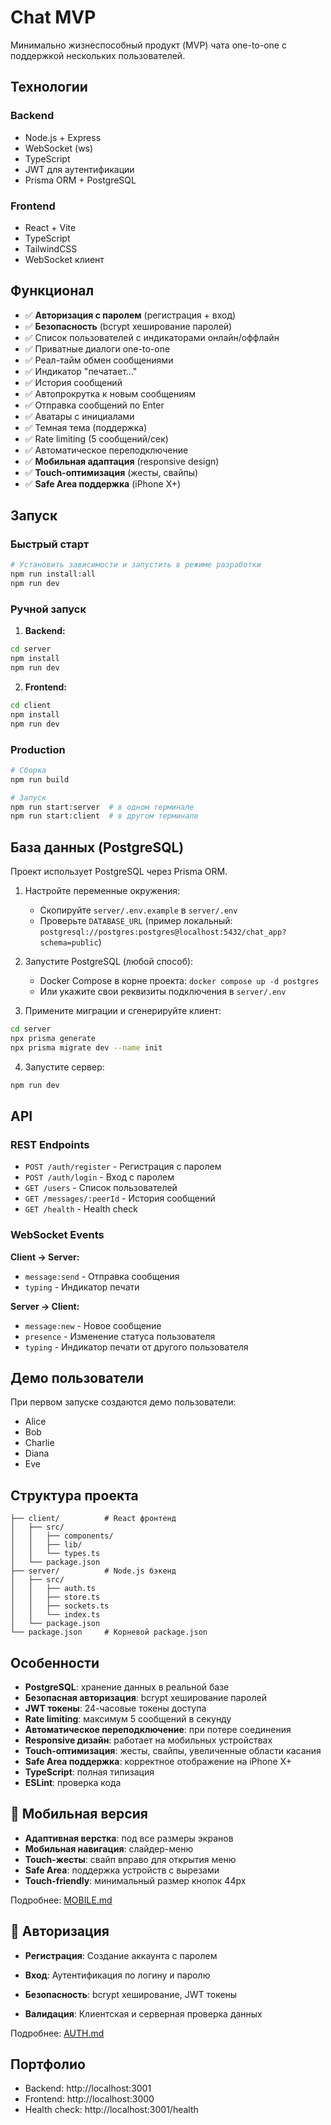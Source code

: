 # Chat MVP

Минимально жизнеспособный продукт (MVP) чата one-to-one с поддержкой нескольких пользователей.

## Технологии

### Backend
- Node.js + Express
- WebSocket (ws)
- TypeScript
- JWT для аутентификации
- Prisma ORM + PostgreSQL

### Frontend
- React + Vite
- TypeScript
- TailwindCSS
- WebSocket клиент

## Функционал

- ✅ **Авторизация с паролем** (регистрация + вход)
- ✅ **Безопасность** (bcrypt хеширование паролей)
- ✅ Список пользователей с индикаторами онлайн/оффлайн
- ✅ Приватные диалоги one-to-one
- ✅ Реал-тайм обмен сообщениями
- ✅ Индикатор "печатает..."
- ✅ История сообщений
- ✅ Автопрокрутка к новым сообщениям
- ✅ Отправка сообщений по Enter
- ✅ Аватары с инициалами
- ✅ Темная тема (поддержка)
- ✅ Rate limiting (5 сообщений/сек)
- ✅ Автоматическое переподключение
- ✅ **Мобильная адаптация** (responsive design)
- ✅ **Touch-оптимизация** (жесты, свайпы)
- ✅ **Safe Area поддержка** (iPhone X+)

## Запуск

### Быстрый старт
```bash
# Установить зависимости и запустить в режиме разработки
npm run install:all
npm run dev
```

### Ручной запуск

1. **Backend:**
```bash
cd server
npm install
npm run dev
```

2. **Frontend:**
```bash
cd client
npm install
npm run dev
```

### Production

```bash
# Сборка
npm run build

# Запуск
npm run start:server  # в одном терминале
npm run start:client  # в другом терминале
```

## База данных (PostgreSQL)

Проект использует PostgreSQL через Prisma ORM.

1. Настройте переменные окружения:
   - Скопируйте `server/.env.example` в `server/.env`
   - Проверьте `DATABASE_URL` (пример локальный: `postgresql://postgres:postgres@localhost:5432/chat_app?schema=public`)

2. Запустите PostgreSQL (любой способ):
   - Docker Compose в корне проекта: `docker compose up -d postgres`
   - Или укажите свои реквизиты подключения в `server/.env`

3. Примените миграции и сгенерируйте клиент:
```bash
cd server
npx prisma generate
npx prisma migrate dev --name init
```

4. Запустите сервер:
```bash
npm run dev
```

## API

### REST Endpoints

- `POST /auth/register` - Регистрация с паролем
- `POST /auth/login` - Вход с паролем
- `GET /users` - Список пользователей
- `GET /messages/:peerId` - История сообщений
- `GET /health` - Health check

### WebSocket Events

**Client → Server:**
- `message:send` - Отправка сообщения
- `typing` - Индикатор печати

**Server → Client:**
- `message:new` - Новое сообщение
- `presence` - Изменение статуса пользователя
- `typing` - Индикатор печати от другого пользователя

## Демо пользователи

При первом запуске создаются демо пользователи:
- Alice
- Bob
- Charlie
- Diana
- Eve

## Структура проекта

```
├── client/          # React фронтенд
│   ├── src/
│   │   ├── components/
│   │   ├── lib/
│   │   └── types.ts
│   └── package.json
├── server/          # Node.js бэкенд
│   ├── src/
│   │   ├── auth.ts
│   │   ├── store.ts
│   │   ├── sockets.ts
│   │   └── index.ts
│   └── package.json
└── package.json     # Корневой package.json
```

## Особенности

- **PostgreSQL**: хранение данных в реальной базе
- **Безопасная авторизация**: bcrypt хеширование паролей
- **JWT токены**: 24-часовые токены доступа
- **Rate limiting**: максимум 5 сообщений в секунду
- **Автоматическое переподключение**: при потере соединения
- **Responsive дизайн**: работает на мобильных устройствах
- **Touch-оптимизация**: жесты, свайпы, увеличенные области касания
- **Safe Area поддержка**: корректное отображение на iPhone X+
- **TypeScript**: полная типизация
- **ESLint**: проверка кода

## 📱 Мобильная версия

- **Адаптивная верстка**: под все размеры экранов
- **Мобильная навигация**: слайдер-меню
- **Touch-жесты**: свайп вправо для открытия меню
- **Safe Area**: поддержка устройств с вырезами
- **Touch-friendly**: минимальный размер кнопок 44px

Подробнее: [MOBILE.md](./MOBILE.md)

## 🔐 Авторизация

- **Регистрация**: Создание аккаунта с паролем
- **Вход**: Аутентификация по логину и паролю
 
- **Безопасность**: bcrypt хеширование, JWT токены
- **Валидация**: Клиентская и серверная проверка данных

Подробнее: [AUTH.md](./AUTH.md)

## Портфолио

- Backend: http://localhost:3001
- Frontend: http://localhost:3000
- Health check: http://localhost:3001/health